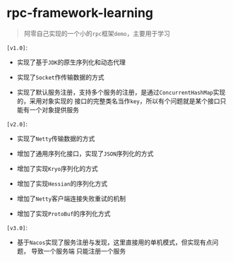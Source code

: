 # rpc-framework-learning

> 阿零自己实现的一个小的`rpc`框架`demo`，主要用于学习

`[v1.0]`:
+ 实现了基于`JDK`的原生序列化和动态代理
  
+ 实现了`Socket`作传输数据的方式
  
+ 实现了默认服务注册，支持多个服务的注册，是通过`ConcurrentHashMap`实现的，采用对象实现的
接口的完整类名当作`key`，所以有个问题就是某个接口只能有一个对象提供服务
  
`[v2.0]`:
+ 实现了`Netty`传输数据的方式

+ 增加了通用序列化接口，实现了`JSON`序列化的方式

+ 增加了实现`Kryo`序列化的方式

+ 增加了实现`Hessian`的序列化方式

+ 增加了`Netty`客户端连接失败重试的机制

+ 增加了实现`ProtoBuf`的序列化方式

`[v3.0]`:
+ 基于`Nacos`实现了服务注册与发现，这里直接用的单机模式，但实现有点问题，
  导致一个服务端 只能注册一个服务